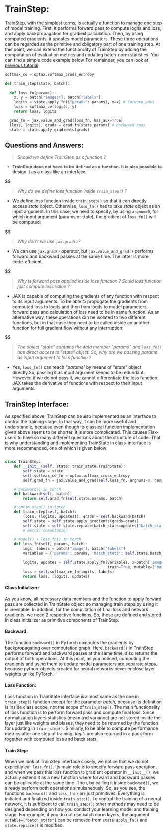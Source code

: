
# TrainStep:

TrainStep, with the simplest terms, is actually a function to manage one step of model training. First, it performs forward pass to compute logits and loss, and apply backpropagation for gradient calculation. Then, by using computed gradients, it updates model parameters. These three operations can be regarded as the primitive and obligatory part of one training step. At this point, we can extend the functionality of TrainStep by adding the computation of evaluation metrics and updating batch-norm statistics. You can find a simple code example below. For remainder, you can look at [previous tutorial](https://github.com/GoktugGuvercin/Flax-Tutorials/tree/main/TrainState)

```py
softmax_ce = optax.softmax_cross_entropy

def train_step(state, batch):
  
  def loss_fn(params):
    x, y = batch["images"], batch["labels"]
    logits = state.apply_fn({"params": params}, x=x) # forward pass
    loss = softmax_ce(logits, y)
    return loss, logits

  grad_fn = jax.value_and_grad(loss_fn, has_aux=True)
  (loss, logits), grads = grad_fn(state.params) # backward pass
  state = state.apply_gradients(grads)
```


## Questions and Answers:

> *Should we define TrainStep as a function ?*
* TrainStep does not have to be defined as a function. It is also possible to design it as a class like an interface.

$$\$$
> *Why do we define loss function inside `train_step()` ?*
* We define loss function inside `train_step()` so that it can directly access *state* object. Otherwise, `loss_fn()` has to take *state* object as an input argument. In this case, we need to specify, by using `argnum=0`, for which input argument (params or state), the gradient of `loss_fn()` will be computed:

$$\$$ 
> *Why don't we use `jax.grad()`?*
* We can use `jax.grad()` operator, but `jax.value_and_grad()` performs forward and backward passes at the same time. The latter is more code-efficient.

$$\$$ 
> *Why is forward pass applied inside loss function ? Sould loss function just compute loss value ?*
* JAX is capable of computing the gradients of any function with respect to its input arguments. To be able to propogate the gradients from computed loss to logits and then from logits to model parameters, forward pass and calculation of loss need to be in same function. As an alternative way, these operations can be isolated to two different functions, but in that case they need to be called inside an another function for full gradient flow without any interruption:

$$\$$
> *The object "state" contains the data member "params" and `loss_fn()` has direct access to "state" object. So, why are we passing params as input argument to loss function ?*
* Yes, `loss_fn()` can reach *"params"* by means of *"state"* object directly.So, passing it as input argument seems to be redundant. However, if we do not pass it, we cannot differentiate the loss function. JAX takes the derivative of functions with respect to their input arguments. 

## TrainStep Interface:

As specified above, TrainStep can be also implemented as an interface to control the training stage. In that way, it can be more useful and understandle, because even though its classical function implementation given above seems to be shorter, it is more complicated. This causes Flax-users to have so many different questions about the structure of code. That is why understanding and implementing TrainState in class-interface is more recommended, one of which is given below:

```py

class TrainStep:
    def __init__(self, state: train_state.TrainState):
        self.state = state
        self.softmax_ce_fn = optax.softmax_cross_entropy
        self.grad_fn = jax.value_and_grad(self.loss_fn, argnums=0, has_aux=True)

    # backward() in torch
    def backward(self, batch):
        return self.grad_fn(self.state.params, batch)

    # optim.step() in torch
    def train_step(self, batch):
        (loss, (logits, updates)), grads = self.backward(batch)
        self.state = self.state.apply_gradients(grads=grads)
        self.state = self.state.replace(batch_stats=updates["batch_stats"])
        # metric computation

    # model() + loss_fn() in torch
    def loss_fn(self, params, batch):
        imgs, labels = batch["image"], batch["labels"]
        variables = {'params': params, 'batch_stats': self.state.batch_stats}

        logits, updates = self.state.apply_fn(variables, x=batch['image'],
                                              train=True, mutable=['batch_stats'])
        loss = self.softmax_ce_fn(logits, labels)
        return loss, (logits, updates)

```

#### Class Initializer:
As you know, all necessary data members and the function to apply forward pass are collected in TrainState object, so managing train steps by using it is inevitable. In addition, for the computation of final loss and network gradients, we need 2 respective functions. So, these are defined and stored in class initializer as primitive components of TrainStep.

#### Backward:
The function `backward()` in PyTorch computes the gradients by backpropagating over computation graph. Here, `backward()` in TrainStep performs forward and backward passes at the same time, also returns the output of both operations. At this point, as you noticed, computing the gradients and using them to update model parameters are separate steps, because python-objects created for neural networks never enclose layer weights unlike PyTorch.

#### Loss Function:
Loss function in TrainState interface is almost same as the one in `train_step()` function except for the parameter *batch*, because its definition is inside class scope, not the scope of `train_step()`. The main functionality of loss function is to perform forward pass and compute final loss. Since normalization layers statistics (mean and variance) are not stored inside the layer just like weights and biases, they need to be returned by the function for updating in `train_step()`. Similarly, to be able to compute performance metrics after one step of training, *logits* are also returned in a pack form together with computed loss and batch stats. 

#### Train Step:
When we look at TrainStep interface closely, we notice that we do not explicitly call `loss_fn()`. Its main role is to specify forward pass operation, and when we pass this loss function to gradient operator in `__init__()`, we actually extend it as a new function where forward and backward passes can be aplicable at the same time. Then, by calling it inside `backward()`, we already perform both operations simultaneously. So, as you see, the functions `backward()` and `loss_fn()` are just primitives. Everything is initiated and finalized inside `train_step()`. To control the training of a neural network, it is sufficient to call `train_step()`; other methods may need to be designed depending on how you conduct your learning model and training stage. For example, if you do not use batch norm layers, the argument `mutable=["batch_stats"]` can be removed from `state.apply_fn()` and `state.replace()` is modified.
